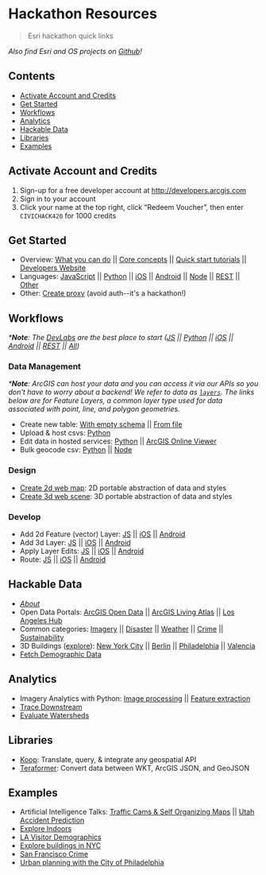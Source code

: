 # Hackathon Resources

> Esri hackathon quick links

_Also find Esri and OS projects on [Github](https://github.com/esri)!_

## Contents

* [Activate Account and Credits](#activate-account-and-credits)
* [Get Started](#get-started)
* [Workflows](#workflows)
* [Analytics](#analytics)
* [Hackable Data](#hackable-data)
* [Libraries](#libraries)
* [Examples](#examples)

## Activate Account and Credits

1. Sign-up for a free developer account at <http://developers.arcgis.com>
2. Sign in to your account
3. Click your name at the top right, click “Redeem Voucher”, then enter `CIVICHACK420` for 1000 credits

## Get Started

* Overview: [What you can do](https://developers.arcgis.com/features/) || [Core concepts](https://developers.arcgis.com/documentation/) || [Quick start tutorials](https://developers.arcgis.com/labs/) || [Developers Website](https://developers.arcgis.com/)
* Languages: [JavaScript](https://developers.arcgis.com/javascript/) || [Python](https://developers.arcgis.com/python/) || [iOS](https://developers.arcgis.com/ios/latest/) || [Android](https://developers.arcgis.com/android/latest/) || [Node](https://github.com/esri/arcgis-rest-js) || [REST](https://developers.arcgis.com/rest/) || [Other](https://developers.arcgis.com/documentation/)
* Other: [Create proxy](https://developers.arcgis.com/documentation/core-concepts/security-and-authentication/working-with-proxies/) (avoid auth--it's a hackathon!)

## Workflows

_***Note**: The [DevLabs](https://developers.arcgis.com/labs/) are the best place to start ([JS](https://developers.arcgis.com/labs/browse/?topic=any&product=JavaScript) || [Python](https://developers.arcgis.com/labs/browse/?topic=any&product=Python) || [iOS](https://developers.arcgis.com/labs/browse/?topic=any&product=iOS) || [Android](https://developers.arcgis.com/labs/browse/?topic=any&product=Android) || [REST](https://developers.arcgis.com/labs/browse/?topic=any&product=REST-API) || [All](https://developers.arcgis.com/labs/browse/?))_

### Data Management

_***Note**: ArcGIS can host your data and you can access it via our APIs so you don't have to worry about a backend! We refer to data as [`layers`](https://developers.arcgis.com/documentation/core-concepts/layers/). The links below are for Feature Layers, a common layer type used for data associated with point, line, and polygon geometries._

* Create new table: [With empty schema](https://developers.arcgis.com/labs/arcgisonline/create-a-new-dataset/) || [From file](https://developers.arcgis.com/labs/arcgisonline/import-data/)
* Upload & host csvs: [Python](https://github.com/mpayson/partner-python-tools/blob/master/bulk_ops/csv_upload.ipynb)
* Edit data in hosted services: [Python](https://github.com/mpayson/partner-python-tools/blob/master/bulk_ops/append_data.ipynb) || [ArcGIS Online Viewer](http://doc.arcgis.com/en/arcgis-online/share-maps/manage-hosted-feature-layers.htm#ESRI_SECTION1_E2F5EF6240F246EBA5D238968B63BF97)
* Bulk geocode csv: [Python](https://github.com/mpayson/partner-python-tools/blob/master/bulk_ops/csv_geocode.ipynb) || [Node](https://github.com/Esri/arcgis-rest-js/tree/master/demos/batch-geocoder-node)

### Design

* [Create 2d web map](https://developers.arcgis.com/labs/arcgisonline/create-a-web-map/): 2D portable abstraction of data and styles
* [Create 3d web scene](https://developers.arcgis.com/labs/arcgisonline/create-a-web-scene/): 3D portable abstraction of data and styles

### Develop

* Add 2d Feature (vector) Layer: [JS](/samples/2dLayer.html) || [iOS](https://developers.arcgis.com/labs/ios/create-a-2d-map-with-a-layer/) || [Android](https://developers.arcgis.com/labs/android/create-a-2d-map-with-a-layer/)
* Add 3d Layer: [JS](/samples/3dLayer.html) || [iOS](https://developers.arcgis.com/ios/latest/swift/sample-code/scene-layer-url-.htm) || [Android](https://developers.arcgis.com/android/latest/sample-code/scene-layer.htm)
* Apply Layer Edits: [JS](/samples/ApplyEdit.html) || [iOS](https://developers.arcgis.com/ios/latest/swift/guide/edit-features.htm) || [Android](https://developers.arcgis.com/android/latest/guide/edit-features.htm#ESRI_SECTION1_2A4C0222216A448C9CBAFCD0F75A21F6)
* Route: [JS](/samples/Route.html) || [iOS](https://developers.arcgis.com/ios/latest/swift/guide/find-a-route.htm) || [Android](https://developers.arcgis.com/labs/android/display-a-route/)

## Hackable Data

* *[About](http://www.arcgis.com/features/maps/index.html)*
* Open Data Portals: [ArcGIS Open Data](http://hub.arcgis.com/pages/open-data) || [ArcGIS Living Atlas](https://livingatlas.arcgis.com/en/) || [Los Angeles Hub](http://geohub.lacity.org/)
* Common categories: [Imagery](https://livingatlas.arcgis.com/en/browse/#s=0&q=landsat&md=imagery:11111) || [Disaster](http://hub.arcgis.com/datasets?q=Disaster) || [Weather](https://livingatlas.arcgis.com/en/browse/#s=0&q=weather) || [Crime](http://hub.arcgis.com/datasets?q=Crime) || [Sustainability](hub.arcgis.com/datasets?q=Sustainable)
* 3D Buildings ([explore](https://www.arcgis.com/home/webscene/viewer.html?webscene=08409d3e2d8543ca81217a88f428a502)): [New York City](https://tiles.arcgis.com/tiles/V6ZHFr6zdgNZuVG0/arcgis/rest/services/NYCatt/SceneServer) || [Berlin](https://tiles.arcgis.com/tiles/P3ePLMYs2RVChkJx/arcgis/rest/services/Buildings_Berlin/SceneServer) || [Philadelphia](http://scenesampleserverdev.arcgis.com/arcgis/rest/services/Hosted/Buildings_Philadelphia/SceneServer) || [Valencia](https://services1.arcgis.com/YFraetVkEAF1lMag/arcgis/rest/services/Valencia_3D_v2_local/SceneServer)
* [Fetch Demographic Data](https://developers.arcgis.com/features/demographics/)

## Analytics

* Imagery Analytics with Python: [Image processing](https://developers.arcgis.com/python/guide/using-imagery-layers/) || [Feature extraction](https://developers.arcgis.com/python/sample-notebooks/counting-features-in-satellite-images-using-scikit-image/)
* [Trace Downstream](https://developers.arcgis.com/rest/elevation/api-reference/trace-downstream.htm)
* [Evaluate Watersheds](https://developers.arcgis.com/rest/elevation/api-reference/watershed.htm)

## Libraries

* [Koop](https://github.com/koopjs/koop): Translate, query, & integrate any geospatial API
* [Teraformer](https://github.com/esri/Terraformer): Convert data between WKT, ArcGIS JSON, and GeoJSON

## Examples

* Artificial Intelligence Talks: [Traffic Cams & Self Organizing Maps](https://youtu.be/Cm_oAaQVWZ8?t=5m14s) || [Utah Accident Prediction](https://youtu.be/aKq50YM8a8w?t=3m11s)
* [Explore Indoors](https://mpayson.github.io/partner-pocs/indoor-reality/index.html)
* [LA Visitor Demographics](https://mpayson.github.io/partner-pocs/safegraph/index.html)
* [Explore buildings in NYC](https://esri.github.io/Manhattan-skyscraper-explorer/)
* [San Francisco Crime](https://coolmaps.esri.com/#4)
* [Urban planning with the City of Philadelphia](https://www.arcgis.com/apps/CEWebViewer/viewer.html?3dWebScene=86f88285788a4c53bd3d5dde6b315dfe)
